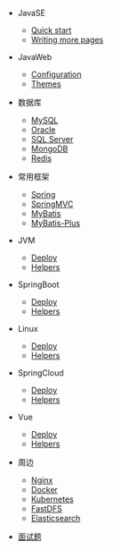 - JavaSE

  - [Quick start]()
  - [Writing more pages]()

- JavaWeb

  - [Configuration]()
  - [Themes]()

- 数据库

  - [MySQL](MySQL.md)
  - [Oracle]()
  - [SQL Server]()
  - [MongoDB]()
  - [Redis]()

- 常用框架

  - [Spring]()
  - [SpringMVC]()
  - [MyBatis]()
  - [MyBatis-Plus](MyBatis-Plus.md)

- JVM

  - [Deploy]()
  - [Helpers]()

- SpringBoot

  - [Deploy]()
  - [Helpers]()

- Linux

  - [Deploy]()
  - [Helpers]()

- SpringCloud

  - [Deploy]()
  - [Helpers]()

- Vue

  - [Deploy]()
  - [Helpers]()

- 周边

  - [Nginx](Nginx.md)
  - [Docker](Docker.md)
  - [Kubernetes]()
  - [FastDFS]()
  - [Elasticsearch]()

- [面试题](面试题.md)